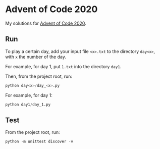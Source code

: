 # Advent of Code 2020

My solutions for [Advent of Code 2020](https://adventofcode.com/2020).

## Run

To play a certain day, add your input file `<x>.txt` to the directory `day<x>`, with `x` the number of the day.

For example, for day 1, put `1.txt` into the directory `day1`.

Then, from the project root, run:

```python
python day<x>/day_<x>.py
```

For example, for day 1:

```python
python day1/day_1.py
```

## Test

From the project root, run:

```python
python -m unittest discover -v
```